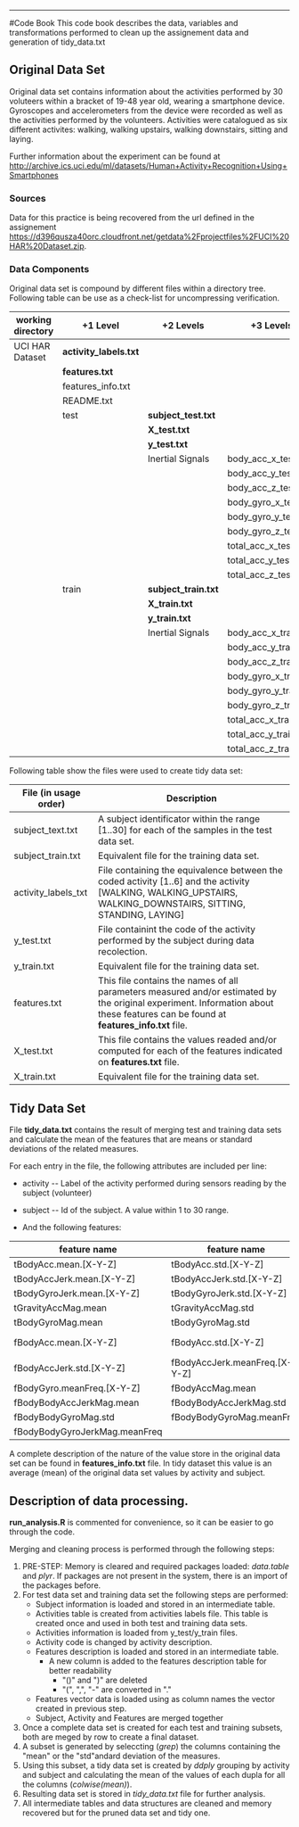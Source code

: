 ***
#Code Book
This code book describes the data, variables and transformations performed to clean up the assignement data and generation of tidy_data.txt

## Original Data Set
Original data set contains information about the activities performed by 30 voluteers within a bracket of 19-48 year old, wearing a smartphone device. Gyroscopes and accelerometers from the device were recorded as well as the activities performed by the volunteers. Activities were catalogued as six different activites: walking, walking upstairs, walking downstairs, sitting and laying.

Further information about the experiment can be found at http://archive.ics.uci.edu/ml/datasets/Human+Activity+Recognition+Using+Smartphones

### Sources
Data for this practice is being recovered from the url defined in the assignement https://d396qusza40orc.cloudfront.net/getdata%2Fprojectfiles%2FUCI%20HAR%20Dataset.zip. 

### Data Components
Original data set is compound by different files within a directory tree. Following table can be use as a check-list for uncompressing verification.

working directory | +1 Level            | +2 Levels         | +3 Levels
----------------- | ------------------- | ----------------- | ---------------------
UCI HAR Dataset   | __activity_labels.txt__ |                   |  
                  | __features.txt__        |                   |
                  | features_info.txt   |                   |
                  | README.txt          |                   |
                  | test                | __subject_test.txt__  |
                  |                     | __X_test.txt__        |
                  |                     | __y_test.txt__        |
                  |                     | Inertial Signals  | body_acc_x_test.txt
                  |                     |                   | body_acc_y_test.txt
                  |                     |                   | body_acc_z_test.txt
                  |                     |                   | body_gyro_x_test.txt
                  |                     |                   | body_gyro_y_test.txt
                  |                     |                   | body_gyro_z_test.txt
                  |                     |                   | total_acc_x_test.txt
                  |                     |                   | total_acc_y_test.txt
                  |                     |                   | total_acc_z_test.txt
                  | train               | __subject_train.txt__ |
                  |                     | __X_train.txt__       |
                  |                     | __y_train.txt__       |
                  |                     | Inertial Signals  | body_acc_x_train.txt
                  |                     |                   | body_acc_y_train.txt
                  |                     |                   | body_acc_z_train.txt
                  |                     |                   | body_gyro_x_train.txt
                  |                     |                   | body_gyro_y_train.txt
                  |                     |                   | body_gyro_z_train.txt
                  |                     |                   | total_acc_x_train.txt
                  |                     |                   | total_acc_y_train.txt
                  |                     |                   | total_acc_z_train.txt


Following table show the files were used to create tidy data set:

File (in usage order)    | Description
------------------------ | -----------
subject_text.txt | A subject identificator within the range [1..30] for each of the samples in the test data set.
subject_train.txt | Equivalent file for the training data set.
activity_labels_txt | File containing the equivalence between the coded activity [1..6] and the activity [WALKING, WALKING_UPSTAIRS, WALKING_DOWNSTAIRS, SITTING, STANDING, LAYING]
y_test.txt | File containint the code of the activity performed by the subject during data recolection.
y_train.txt | Equivalent file for the training data set.
features.txt | This file contains the names of all parameters measured and/or estimated by the original experiment. Information about these features can be found at __features_info.txt__ file.
X_test.txt | This file contains the values readed and/or computed for each of the features indicated on __features.txt__ file. 
X_train.txt | Equivalent file for the training data set.

## Tidy Data Set
File __tidy_data.txt__ contains the result of merging test and training data sets and calculate the mean of the features that are means or standard deviations of the related measures.

For each entry in the file, the following attributes are included per line:

* activity -- Label of the activity performed during sensors reading by the subject (volunteer)
* subject -- Id of the subject. A value within 1 to 30 range.

* And the following features:

feature name | feature name  | feature name  | feature name 
------------ | ------------- | ------------- | ------------
tBodyAcc.mean.[X-Y-Z] | tBodyAcc.std.[X-Y-Z] | tGravityAcc.mean.[X-Y-Z] | tGravityAcc.std.[X-Y-Z] 
tBodyAccJerk.mean.[X-Y-Z] | tBodyAccJerk.std.[X-Y-Z] | tBodyGyro.mean.[X-Y-Z] | tBodyGyro.std.[X-Y-Z]
tBodyGyroJerk.mean.[X-Y-Z] | tBodyGyroJerk.std.[X-Y-Z] | tBodyAccMag.mean | tBodyAccMag.std 
tGravityAccMag.mean | tGravityAccMag.std  | tBodyAccJerkMag.mean  | tBodyAccJerkMag.std
tBodyGyroMag.mean  | tBodyGyroMag.std | tBodyGyroJerkMag.mean | tBodyGyroJerkMag.std
fBodyAcc.mean.[X-Y-Z] | fBodyAcc.std.[X-Y-Z] | fBodyAcc.meanFreq.[X-Y-Z] | fBodyAccJerk.mean.[X-Y-Z]
fBodyAccJerk.std.[X-Y-Z] | fBodyAccJerk.meanFreq.[X-Y-Z] | fBodyGyro.mean.[X-Y-Z] | fBodyGyro.std.[X-Y-Z]
fBodyGyro.meanFreq.[X-Y-Z] | fBodyAccMag.mean  | fBodyAccMag.std  | fBodyAccMag.meanFreq
fBodyBodyAccJerkMag.mean |  fBodyBodyAccJerkMag.std  | fBodyBodyAccJerkMag.meanFreq | fBodyBodyGyroMag.mean
fBodyBodyGyroMag.std  | fBodyBodyGyroMag.meanFreq | fBodyBodyGyroJerkMag.mean  | fBodyBodyGyroJerkMag.std
fBodyBodyGyroJerkMag.meanFreq | | |

A complete description of the nature of the value store in the original data set can be found in __features_info.txt__ file. In tidy dataset this value is an average (mean) of the original data set values by activity and subject.

## Description of data processing.

__run_analysis.R__ is commented for convenience, so it can be easier to go through the code. 

Merging and cleaning process is performed through the following steps:

1. PRE-STEP: Memory is cleared and required packages loaded: _data.table_ and _plyr_. If packages are not present in the system, there is an import of the packages before.
2. For test data set and training data set the following steps are performed:
   + Subject information is loaded and stored in an intermediate table.
   + Activities table is created from activities labels file. This table is created once and used in both test and training data sets.
   + Activities information is loaded from y_test/y_train files. 
   + Activity code is changed by activity description.
   + Features description is loaded and stored in an intermediate table.
       + A new column is added to the features description table for better readability 
	      + "()" and ")" are deleted
		  + "(", ",", "-" are converted in "."
   + Features vector data is loaded using as column names the vector created in previous step.
   + Subject, Activity and Features are merged together 
3. Once a complete data set is created for each test and training subsets, both are meged by row to create a final dataset.
4. A subset is generated by seleccting (_grep_) the columns containing the "mean" or the "std"andard deviation of the measures.
5. Using this subset, a tidy data set is created by _ddply_ grouping by activity and subject and calculating the mean of the values of each dupla for all the columns (_colwise(mean)_).
6. Resulting data set is stored in _tidy_data.txt_ file for further analysis.
7. All intermediate tables and data structures are cleaned and memory recovered but for the pruned data set and tidy one.
